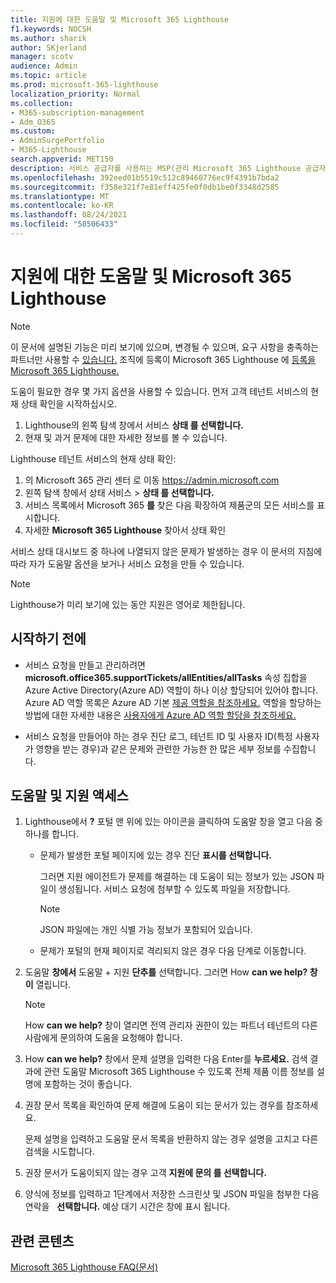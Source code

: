 ```yaml
---
title: 지원에 대한 도움말 및 Microsoft 365 Lighthouse
f1.keywords: NOCSH
ms.author: sharik
author: SKjerland
manager: scotv
audience: Admin
ms.topic: article
ms.prod: microsoft-365-lighthouse
localization_priority: Normal
ms.collection:
- M365-subscription-management
- Adm_O365
ms.custom:
- AdminSurgePortfolio
- M365-Lighthouse
search.appverid: MET150
description: 서비스 공급자를 사용하는 MSP(관리 Microsoft 365 Lighthouse 공급자)의 경우 도움말 및 지원을 받을 수 있는 방법을 알아보고자 합니다.
ms.openlocfilehash: 392eed01b5519c512c89460776ec9f4391b7bda2
ms.sourcegitcommit: f358e321f7e81eff425fe0f0db1be0f3348d2585
ms.translationtype: MT
ms.contentlocale: ko-KR
ms.lasthandoff: 08/24/2021
ms.locfileid: "58506433"
---
```

# <a name="get-help-and-support-for-microsoft-365-lighthouse"></a>지원에 대한 도움말 및 Microsoft 365 Lighthouse 

> [!NOTE]
> 이 문서에 설명된 기능은 미리 보기에 있으며, 변경될 수 있으며, 요구 사항을 충족하는 파트너만 사용할 수 [있습니다.](m365-lighthouse-requirements.md) 조직에 등록이 Microsoft 365 Lighthouse 에 [등록을 Microsoft 365 Lighthouse.](m365-lighthouse-sign-up.md)

도움이 필요한 경우 몇 가지 옵션을 사용할 수 있습니다. 먼저 고객 테넌트 서비스의 현재 상태 확인을 시작하십시오.

1. Lighthouse의 왼쪽 탐색 창에서 서비스 **상태 를 선택합니다.**
2. 현재 및 과거 문제에 대한 자세한 정보를 볼 수 있습니다.

Lighthouse 테넌트 서비스의 현재 상태 확인:

1. 의 Microsoft 365 관리 센터 로 이동 <a href="https://go.microsoft.com/fwlink/p/?linkid=2024339" target="_blank">https://admin.microsoft.com</a>
2. 왼쪽 탐색 창에서 상태 서비스  >  **상태 를 선택합니다.**
3. 서비스 목록에서 Microsoft 365 **를** 찾은 다음 확장하여 제품군의 모든 서비스를 표시합니다.
4. 자세한 **Microsoft 365 Lighthouse** 찾아서 상태 확인

서비스 상태 대시보드 중 하나에 나열되지 않은 문제가 발생하는 경우 이 문서의 지침에 따라 자가 도움말 옵션을 보거나 서비스 요청을 만들 수 있습니다.

> [!NOTE]
> Lighthouse가 미리 보기에 있는 동안 지원은 영어로 제한됩니다.

## <a name="before-you-begin"></a>시작하기 전에

- 서비스 요청을 만들고 관리하려면 **microsoft.office365.supportTickets/allEntities/allTasks** 속성 집합을 Azure Active Directory(Azure AD) 역할이 하나 이상 할당되어 있어야 합니다. Azure AD 역할 목록은 Azure AD 기본 [제공 역할을 참조하세요.](/azure/active-directory/roles/permissions-reference) 역할을 할당하는 방법에 대한 자세한 내용은 [사용자에게 Azure AD 역할 할당을 참조하세요.](/azure/active-directory/roles/manage-roles-portal)

- 서비스 요청을 만들어야 하는 경우 진단 로그, 테넌트 ID 및 사용자 ID(특정 사용자가 영향을 받는 경우)과 같은 문제와 관련한 가능한 한 많은 세부 정보를 수집합니다.

## <a name="access-help-and-support"></a>도움말 및 지원 액세스

1.  Lighthouse에서 **?** 포털 맨 위에 있는 아이콘을  클릭하여 도움말 창을 열고 다음 중 하나를 합니다.
    
    -  문제가 발생한 포털 페이지에 있는 경우 진단 **표시를 선택합니다.**

        그러면 지원 에이전트가 문제를 해결하는 데 도움이 되는 정보가 있는 JSON 파일이 생성됩니다. 서비스 요청에 첨부할 수 있도록 파일을 저장합니다.

        > [!NOTE]
        > JSON 파일에는 개인 식별 가능 정보가 포함되어 있습니다.

    -  문제가 포털의 현재 페이지로 격리되지 않은 경우 다음 단계로 이동합니다.

2.  도움말 **창에서** 도움말 + 지원 **단추를** 선택합니다. 그러면 How **can we help? 창이** 열립니다.

    > [!NOTE]
    > How **can we help?** 창이 열리면 전역 관리자 권한이 있는 파트너 테넌트의 다른 사람에게 문의하여 도움을 요청해야 합니다.

3.  How **can we help?** 창에서 문제 설명을 입력한 다음 Enter를 **누르세요.** 검색 결과에 관련 도움말  Microsoft 365 Lighthouse 수 있도록 전체 제품 이름 정보를 설명에 포함하는 것이 좋습니다.

4.  권장 문서 목록을 확인하여 문제 해결에 도움이 되는 문서가 있는 경우를 참조하세요.

    문제 설명을 입력하고 도움말 문서 목록을 반환하지 않는 경우 설명을 고치고 다른 검색을 시도합니다.

5.  권장 문서가 도움이되지 않는 경우 고객 **지원에 문의 를 선택합니다.**

6.  양식에 정보를 입력하고 1단계에서 저장한 스크린샷 및 JSON 파일을 첨부한 다음 연락을 &nbsp; **선택합니다.** 예상 대기 시간은 창에 표시 됩니다.

## <a name="related-content"></a>관련 콘텐츠

[Microsoft 365 Lighthouse FAQ(문서)](m365-lighthouse-faq.yml)
